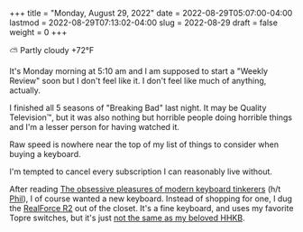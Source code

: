 +++
title = "Monday, August 29, 2022"
date = 2022-08-29T05:07:00-04:00
lastmod = 2022-08-29T07:13:02-04:00
slug = 2022-08-29
draft = false
weight = 0
+++

⛅️  Partly cloudy +72°F

It's Monday morning at 5:10 am and I am supposed to start a "Weekly Review" soon but I don't feel like it. I don't feel like much of anything, actually.

I finished all 5 seasons of "Breaking Bad" last night. It may be Quality Television™, but it was also nothing but horrible people doing horrible things and I'm a lesser person for having watched it.

Raw speed is nowhere near the top of my list of things to consider when buying a keyboard.

I'm tempted to cancel every subscription I can reasonably live without.

After reading [The obsessive pleasures of modern keyboard tinkerers](https://www.newyorker.com/tech/annals-of-technology/the-obsessive-pleasures-of-mechanical-keyboard-tinkerers) (h/t [Phil](https://twelvety.blot.im/daily/2022/2022-08-28)), I of course wanted a new keyboard. Instead of shopping for one, I dug the [RealForce R2](https://www.realforcekeyboards.com/) out of the closet. It's a fine keyboard, and uses my favorite Topre switches, but it's just [not the same as my beloved HHKB](https://archive.baty.net/2020/can-realforce-replace-hhkb/).

[//]: # "Exported with love from a post written in Org mode"
[//]: # "- https://github.com/kaushalmodi/ox-hugo"
